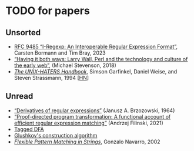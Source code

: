 # TODO for papers

## Unsorted

- [RFC 9485 “I-Regexp: An Interoperable Regular Expression Format”](https://www.rfc-editor.org/rfc/rfc9485.html),
  Carsten Bormann and Tim Bray, 2023
- [“Having it both ways: Larry Wall, Perl and the technology and culture of the
  early web”](https://www.tandfonline.com/doi/full/10.1080/24701475.2018.1495810),
  (Michael Stevenson, 2018)
- [*The UNIX-HATERS Handbook*](https://simson.net/ref/ugh.pdf),
  Simson Garfinkel, Daniel Weise, and Steven Strassmann, 1994
  [[HN](https://news.ycombinator.com/item?id=40110729)]

## Unread

- [“Derivatives of regular expressions”](https://dl.acm.org/doi/10.1145/321239.321249)
  (Janusz A. Brzozowski, 1964)
- [“Proof-directed program transformation: A functional account of efficient
  regular expression matching”](https://www.cambridge.org/core/services/aop-cambridge-core/content/view/454BB5CD9B0B056FA91957F2F9CC3EC5/S0956796820000295a.pdf)
  (Andrzej Filinski, 2021)
- [Tagged DFA](https://en.wikipedia.org/wiki/Tagged_Deterministic_Finite_Automaton)
- [Glushkov's construction algorithm](https://en.wikipedia.org/wiki/Glushkov%27s_construction_algorithm)
- [*Flexible Pattern Matching in Strings*](https://www.cambridge.org/core/books/flexible-pattern-matching-in-strings/D610D1F9C4744A864D73904B24EF602B),
  Gonzalo Navarro, 2002
